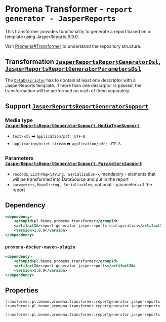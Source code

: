 # Promena Transformer - `report generator - JasperReports`
This transformer provides functionality to generate a report based on a template using JasperReports 6.9.0.

Visit [Promena#Transformer](https://gitlab.office.beone.pl/promena/promena#transformer) to understand the repository structure.

## Transformation [`JasperReportsReportGeneratorDsl`](./application-model/src/main/kotlin/pl/beone/promena/transformer/reportgenerator/jasperreports/applicationmodel/JasperReportsReportGeneratorDsl.kt), [`JasperReportsReportGeneratorParametersDsl`](./application-model/src/main/kotlin/pl/beone/promena/transformer/reportgenerator/jasperreports/applicationmodel/JasperReportsReportGeneratorParametersDsl.kt)
The [`DataDescriptor`](https://gitlab.office.beone.pl/promena/promena/blob/master/base/promena-transformer/contract/src/main/kotlin/pl/beone/promena/transformer/contract/data/DataDescriptor.kt) has to contain at least one descriptor with a JasperReports template. If more than one descriptor is passed, the transformation will be performed on each of them separately.

## Support [`JasperReportsReportGeneratorSupport`](./application-model/src/main/kotlin/pl/beone/promena/transformer/reportgenerator/jasperreports/applicationmodel/JasperReportsReportGeneratorSupport.kt)
### Media type [`JasperReportsReportGeneratorSupport.MediaTypeSupport`](./application-model/src/main/kotlin/pl/beone/promena/transformer/reportgenerator/jasperreports/applicationmodel/JasperReportsReportGeneratorSupport.kt)
* `text/xml` :arrow_right: `application/pdf; UTF-8`
* `application/octet-stream` :arrow_right: `application/pdf; UTF-8`

### Parameters [`JasperReportsReportGeneratorSupport.ParametersSupport`](./application-model/src/main/kotlin/pl/beone/promena/transformer/reportgenerator/jasperreports/applicationmodel/JasperReportsReportGeneratorSupport.kt)
* `records`, `List<Map<String, Serializable>>`, mandatory - elements that will be transformed into DataSource and put in the report
* `parameters`, `Map<String, Serializable>`, optional - parameters of the report

## Dependency
```xml
<dependency>
    <groupId>pl.beone.promena.transformer</groupId>
    <artifactId>report-generator-jasperreports-configuration</artifactId>
    <version>1.0.0</version>
</dependency>
```

### `promena-docker-maven-plugin`
```xml
<dependency>
    <groupId>pl.beone.promena.transformer</groupId>
    <artifactId>report-generator-jasperreports</artifactId>
    <version>1.0.0</version>
</dependency>
```

## Properties
```properties
transformer.pl.beone.promena.transformer.reportgenerator.jasperreports.JasperReportsReportGeneratorTransformer.priority=1
transformer.pl.beone.promena.transformer.reportgenerator.jasperreports.JasperReportsReportGeneratorTransformer.actors=1

transformer.pl.beone.promena.transformer.reportgenerator.jasperreports.default.parameters.timeout=
```